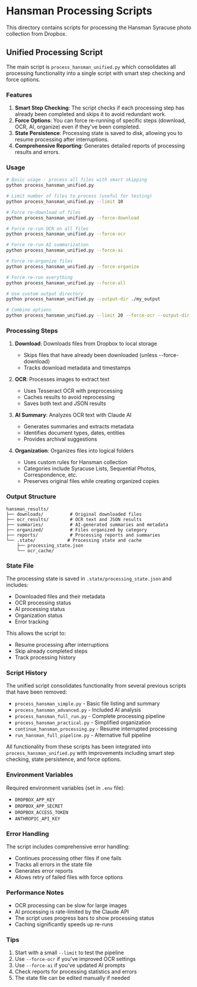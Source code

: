 # Hansman Processing Scripts

This directory contains scripts for processing the Hansman Syracuse photo collection from Dropbox.

## Unified Processing Script

The main script is `process_hansman_unified.py` which consolidates all processing functionality into a single script with smart step checking and force options.

### Features

1. **Smart Step Checking**: The script checks if each processing step has already been completed and skips it to avoid redundant work.
2. **Force Options**: You can force re-running of specific steps (download, OCR, AI, organize) even if they've been completed.
3. **State Persistence**: Processing state is saved to disk, allowing you to resume processing after interruptions.
4. **Comprehensive Reporting**: Generates detailed reports of processing results and errors.

### Usage

```bash
# Basic usage - process all files with smart skipping
python process_hansman_unified.py

# Limit number of files to process (useful for testing)
python process_hansman_unified.py --limit 10

# Force re-download of files
python process_hansman_unified.py --force-download

# Force re-run OCR on all files
python process_hansman_unified.py --force-ocr

# Force re-run AI summarization
python process_hansman_unified.py --force-ai

# Force re-organize files
python process_hansman_unified.py --force-organize

# Force re-run everything
python process_hansman_unified.py --force-all

# Use custom output directory
python process_hansman_unified.py --output-dir ./my_output

# Combine options
python process_hansman_unified.py --limit 20 --force-ocr --output-dir ./test_run
```

### Processing Steps

1. **Download**: Downloads files from Dropbox to local storage
   - Skips files that have already been downloaded (unless --force-download)
   - Tracks download metadata and timestamps

2. **OCR**: Processes images to extract text
   - Uses Tesseract OCR with preprocessing
   - Caches results to avoid reprocessing
   - Saves both text and JSON results

3. **AI Summary**: Analyzes OCR text with Claude AI
   - Generates summaries and extracts metadata
   - Identifies document types, dates, entities
   - Provides archival suggestions

4. **Organization**: Organizes files into logical folders
   - Uses custom rules for Hansman collection
   - Categories include Syracuse Lists, Sequential Photos, Correspondence, etc.
   - Preserves original files while creating organized copies

### Output Structure

```
hansman_results/
├── downloads/          # Original downloaded files
├── ocr_results/        # OCR text and JSON results
├── summaries/          # AI-generated summaries and metadata
├── organized/          # Files organized by category
├── reports/            # Processing reports and summaries
└── .state/            # Processing state and cache
    ├── processing_state.json
    └── ocr_cache/
```

### State File

The processing state is saved in `.state/processing_state.json` and includes:
- Downloaded files and their metadata
- OCR processing status
- AI processing status
- Organization status
- Error tracking

This allows the script to:
- Resume processing after interruptions
- Skip already completed steps
- Track processing history

### Script History

The unified script consolidates functionality from several previous scripts that have been removed:

- `process_hansman_simple.py` - Basic file listing and summary
- `process_hansman_advanced.py` - Included AI analysis
- `process_hansman_full_run.py` - Complete processing pipeline
- `process_hansman_practical.py` - Simplified organization
- `continue_hansman_processing.py` - Resume interrupted processing
- `run_hansman_full_pipeline.py` - Alternative full pipeline

All functionality from these scripts has been integrated into `process_hansman_unified.py` with improvements including smart step checking, state persistence, and force options.

### Environment Variables

Required environment variables (set in `.env` file):
- `DROPBOX_APP_KEY`
- `DROPBOX_APP_SECRET`
- `DROPBOX_ACCESS_TOKEN`
- `ANTHROPIC_API_KEY`

### Error Handling

The script includes comprehensive error handling:
- Continues processing other files if one fails
- Tracks all errors in the state file
- Generates error reports
- Allows retry of failed files with force options

### Performance Notes

- OCR processing can be slow for large images
- AI processing is rate-limited by the Claude API
- The script uses progress bars to show processing status
- Caching significantly speeds up re-runs

### Tips

1. Start with a small `--limit` to test the pipeline
2. Use `--force-ocr` if you've improved OCR settings
3. Use `--force-ai` if you've updated AI prompts
4. Check reports for processing statistics and errors
5. The state file can be edited manually if needed
